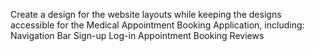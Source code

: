 Create a design for the website layouts while keeping the designs accessible for the Medical Appointment Booking Application, including:
Navigation Bar
Sign-up
Log-in
Appointment Booking
Reviews
